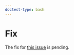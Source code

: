 ```yaml
---
doctest-type: bash
---
```


# Fix

The fix for [this issue](https://my.guild.ai/t/strange-out-of-memory-behavior-on-guild-with-xgboost/931) is pending.
